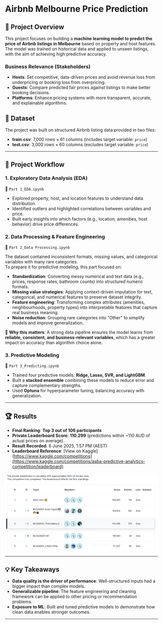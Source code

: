 # Airbnb Melbourne Price Prediction

## 📌 Project Overview
This project focuses on building a **machine learning model to predict the price of Airbnb listings in Melbourne** based on property and host features.  
The model was trained on historical data and applied to unseen listings, with the aim of achieving high predictive accuracy.

### Business Relevance (Stakeholders)
- **Hosts**: Set competitive, data-driven prices and avoid revenue loss from underpricing or booking loss from overpricing.  
- **Guests**: Compare predicted fair prices against listings to make better booking decisions.  
- **Platforms**: Enhance pricing systems with more transparent, accurate, and explainable algorithms.

## 📂 Dataset
The project was built on structured Airbnb listing data provided in two files:
- **train.csv**: 7,000 rows × 61 columns (includes target variable: `price`)  
- **test.csv**: 3,000 rows × 60 columns (excludes target variable: `price`)

---

## 🔎 Project Workflow

### 1. Exploratory Data Analysis (EDA) 
📂 `Part 1_EDA.ipynb`

- Explored property, host, and location features to understand data distribution.  
- Identified outliers and highlighted correlations between variables and price.  
- Built early insights into which factors (e.g., location, amenities, host behavior) drive price differences.  

  
### 2. Data Processing & Feature Engineering 
📂 `Part 2_Data Processing.ipynb`

The dataset contained inconsistent formats, missing values, and categorical variables with many rare categories.  
To prepare it for predictive modeling, this part focused on:  
- **Standardization**: Converting messy numerical and text data (e.g., prices, response rates, bathroom counts) into structured numeric formats.  
- **Missing value strategies**: Applying context-driven imputation for text, categorical, and numerical features to preserve dataset integrity.  
- **Feature engineering**: Transforming complex attributes (amenities, neighbourhoods, property types) into interpretable features that capture real business meaning.  
- **Noise reduction**: Grouping rare categories into "Other" to simplify models and improve generalization.  

🔑 **Why this matters**: A strong data pipeline ensures the model learns from **reliable, consistent, and business-relevant variables**, which has a greater impact on accuracy than algorithm choice alone.


### 3. Predictive Modeling 
📂 `Part 3_Predicting.ipynb`  
- Trained four predictive models: **Ridge, Lasso, SVR, and LightGBM**.  
- Built a **stacked ensemble** combining these models to reduce error and capture complementary strengths.  
- Used **Optuna** for hyperparameter tuning, balancing accuracy with generalization.  

---

## 🏆 Results

- **Final Ranking**: **Top 3 out of 106 participants**   
- **Private Leaderboard Score**: **110.299** (predictions within ~110 AUD of actual prices on average).  
- **Result Recorded**: 6 June 2025, 1:57 PM (AEST)  
- **Leaderboard Reference**: [View on Kaggle](https://www.kaggle.com/competitions](https://www.kaggle.com/competitions/asba-predictive-analytics-competition/leaderboard)  

![](Final_Results.PNG)

---

## 💡 Key Takeaways

- **Data quality is the driver of performance**: Well-structured inputs had a bigger impact than complex models.  
- **Generalizable pipeline**: The feature engineering and cleaning framework can be applied to other pricing or recommendation problems.  
- **Exposure to ML**: Built and tuned predictive models to demonstrate how clean data enables stronger outcomes.  

---
